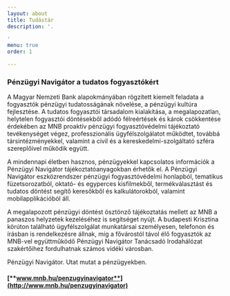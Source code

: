 ```yaml
---
layout: about
title: Tudástár
description: '.

'
menu: true
order: 1

---
```

### **Pénzügyi Navigátor a tudatos fogyasztókért**

A Magyar Nemzeti Bank alapokmányában rögzített kiemelt feladata a fogyasztók pénzügyi tudatosságának növelése, a pénzügyi kultúra fejlesztése. A tudatos fogyasztói társadalom kialakítása, a megalapozatlan, helytelen fogyasztói döntésekből adódó félreértések és károk csökkentése érdekében az MNB proaktív pénzügyi fogyasztóvédelmi tájékoztató tevékenységet végez, professzionális ügyfélszolgálatot működtet, továbbá társintézményekkel, valamint a civil és a kereskedelmi-szolgáltató szféra szereplőivel működik együtt.

A mindennapi életben hasznos, pénzügyekkel kapcsolatos információk a Pénzügyi Navigátor tájékoztatóanyagokban érhetők el. A Pénzügyi Navigátor eszközrendszer pénzügyi fogyasztóvédelmi honlapból, tematikus füzetsorozatból, oktató- és egyperces kisfilmekből, termékválasztást és tudatos döntést segítő keresőkből és kalkulátorokból, valamint mobilapplikációból áll.

A megalapozott pénzügyi döntést ösztönző tájékoztatás mellett az MNB a panaszos helyzetek kezeléséhez is segítséget nyújt. A budapesti Krisztina körúton található ügyfélszolgálat munkatársai személyesen, telefonon és írásban is rendelkezésre állnak, míg a fővárostól távol élő fogyasztók az MNB-vel együttműködő Pénzügyi Navigátor Tanácsadó Irodahálózat szakértőihez fordulhatnak számos vidéki városban.

Pénzügyi Navigátor. Utat mutat a pénzügyekben.

#### [**www.mnb.hu/penzugyinavigator**](http://www.mnb.hu/penzugyinavigator)
